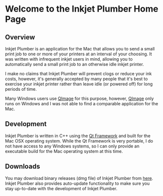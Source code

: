 # Welcome to the Inkjet Plumber Home Page                                                        
## Overview
Inkjet Plumber is an application for the Mac that allows you to send a small print job to
one or more of your printers at an interval of your choosing. It was written with infrequent
inkjet users in mind, allowing you to automatically send a small print job to an otherwise idle
inkjet printer.

I make no claims that Inkjet Plumber will prevent clogs or reduce your ink costs, however,
it's generally accepted by many people that it's best to exercise your inkjet printer rather
than leave idle (or powered off) for long periods of time.

Many Windows users use [QImage](http://www.ddisoftware.com/qimage-u/index.html) for this purpose,
however, [QImage](http://www.ddisoftware.com/qimage-u/index.html) only runs on Windows and
I was not able to find a comparable application for the Mac.

## Development

Inkjet Plumber is written in C++ using the [Qt Framework](https://www.qt.io/) and built
for the Mac OSX operating system. While the Qt Framework is very portable, I do not have access
to any Windows systems, so I can only provide an executable build for the Mac operating system
at this time.

## Downloads

You may download binary releases (dmg file) of Inkjet Plumber from
[here](https://github.com/jt70471/InkjetPlumber/releases). Inkjet Plumber also provides
auto-update functionality to make sure you stay up-to-date with the development of Inkjet Plumber.
